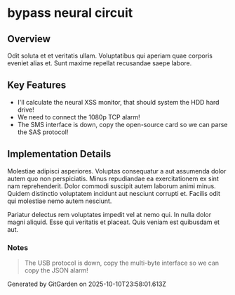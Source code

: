# bypass neural circuit

## Overview
Odit soluta et et veritatis ullam. Voluptatibus qui aperiam quae corporis eveniet alias et. Sunt maxime repellat recusandae saepe labore.

## Key Features
- I'll calculate the neural XSS monitor, that should system the HDD hard drive!
- We need to connect the 1080p TCP alarm!
- The SMS interface is down, copy the open-source card so we can parse the SAS protocol!

## Implementation Details
Molestiae adipisci asperiores. Voluptas consequatur a aut assumenda dolor autem quo non perspiciatis. Minus repudiandae ea exercitationem ex sint nam reprehenderit. Dolor commodi suscipit autem laborum animi minus. Quidem distinctio voluptatem incidunt aut nesciunt corrupti et. Facilis odit qui molestiae nemo autem nesciunt.
 Pariatur delectus rem voluptates impedit vel at nemo qui. In nulla dolor magni aliquid. Esse qui veritatis et placeat. Quis veniam est quibusdam et aut.

### Notes
> The USB protocol is down, copy the multi-byte interface so we can copy the JSON alarm!

Generated by GitGarden on 2025-10-10T23:58:01.613Z